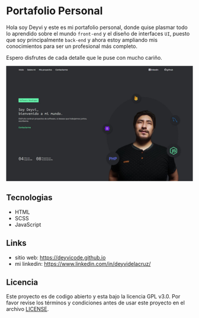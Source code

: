 # Portafolio Personal

Hola soy Deyvi y este es mi portafolio personal, donde quise plasmar todo lo aprendido sobre el mundo `front-end` y el diseño de interfaces `UI`, puesto que soy principalmente `back-end` y ahora estoy ampliando mis conocimientos para ser un profesional más completo.

Espero disfrutes de cada detalle que le puse con mucho cariño.

![image overview](./img/overview.jpg)

## Tecnologias

- HTML
- SCSS
- JavaScript

## Links
- sitio web: https://deyvicode.github.io
- mi linkedin: https://www.linkedin.com/in/deyvidelacruz/

## Licencia
Este proyecto es de codigo abierto y esta bajo la licencia GPL v3.0. Por favor revise los términos y condiciones antes de usar este proyecto en el archivo [LICENSE](./LICENCE).
